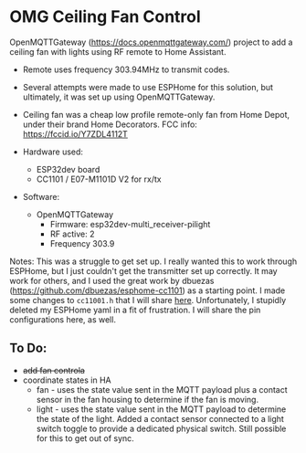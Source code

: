 # OMG Ceiling Fan Control

OpenMQTTGateway (https://docs.openmqttgateway.com/) project to add a ceiling fan with lights using RF remote to Home Assistant.

+ Remote uses frequency 303.94MHz to transmit codes.

+ Several attempts were made to use ESPHome for this solution, but ultimately, it was set up using OpenMQTTGateway.
+ Ceiling fan was a cheap low profile remote-only fan from Home Depot, under their brand Home Decorators. FCC info: https://fccid.io/Y7ZDL4112T

+ Hardware used:
  + ESP32dev board
  + CC1101 / E07-M1101D V2 for rx/tx

+ Software:
  + OpenMQTTGateway
    + Firmware: esp32dev-multi_receiver-pilight
    + RF active: 2
    + Frequency	303.9
   
Notes: This was a struggle to get set up. I really wanted this to work through ESPHome, but I just couldn't get the transmitter set up correctly. It may work for others, and I used the great work by dbuezas (https://github.com/dbuezas/esphome-cc1101) as a starting point. I made some changes to `cc11001.h` that I will share [here](https://github.com/iamjoshk/home-assistant-collection/tree/main/OpenMQTTGateway/archive). Unfortunately, I stupidly deleted my ESPHome yaml in a fit of frustration. I will share the pin configurations here, as well.

## To Do:
 + ~~add fan controla~~
 + coordinate states in HA
   + fan - uses the state value sent in the MQTT payload plus a contact sensor in the fan housing to determine if the fan is moving.
   + light - uses the state value sent in the MQTT payload to determine the state of the light. Added a contact sensor connected to a light switch toggle to provide a dedicated physical switch. Still possible for this to get out of sync.

